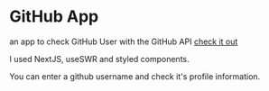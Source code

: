 # GitHub App

an app to check GitHub User with the GitHub API
[check it out](https://github-app-ninaassmann.vercel.app/)

I used NextJS, useSWR and styled components.

You can enter a github username and check it's profile information.
